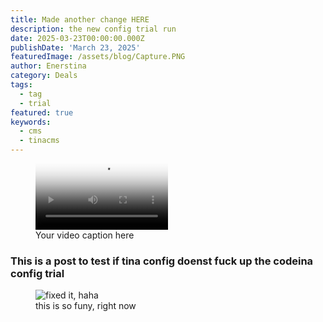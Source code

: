 ```yaml
---
title: Made another change HERE
description: the new config trial run
date: 2025-03-23T00:00:00.000Z
publishDate: 'March 23, 2025'
featuredImage: /assets/blog/Capture.PNG
author: Enerstina
category: Deals
tags:
  - tag
  - trial
featured: true
keywords:
  - cms
  - tinacms
---
```


<figure>
  <video class:'controls' loop=true autoplay src="/assets/blog/og0ncnezfABrU1DcEgWcHXIAVFR6H30gVVEQEO.mp4" controls width="50% vh" type="video/mp4"   poster="/assets/blog/20240801_001219.jpg?x11217"
  width="620">>This video is the bomb</video>
   <track default kind="captions" src="captions.vtt" />
  <figcaption>Your video caption here</figcaption>
</figure>

### This is a post to test if tina config doenst fuck up the codeina config trial

<figure>
  <img src="/assets/blog/20240801_001219.jpg" alt="fixed it, haha" title="this is so funy, right now">
  <figcaption>this is so funy, right now</figcaption>
</figure>

<style>
.controls button[data-state="subtitles"] {
  height: 85%;
  text-indent: 0;
  font-size: 16px;
  font-size: 1rem;
  font-weight: bold;
  color: #666;
  background: #000;
  border-radius: 2px;
}

</style>
